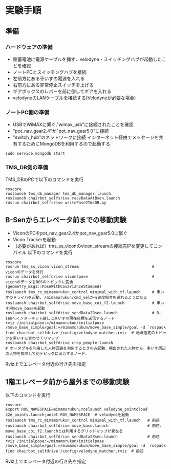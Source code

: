 # 実験手順
## 準備
### ハードウェアの準備
- 鉛蓄電池に電源ケーブルを挿す．velodyne・スイッチングハブが起動したことを確認
- ノートPCとスイッチングハブを接続
- 左前方にある車いすの電源を入れる
- 右前方にある非常停止スイッチを上げる
- ギアボックスのレバーを前に倒してギアを入れる
- velodyneのLANケーブルを接続する(Velodyneが必要な場合)

### ノートPC側の準備
- USBでWiMAXに繋ぐ."wimax_usb"に接続されたことを確認
- "pot_nav_gear2.4"か"pot_nav_gear5.0"に接続
- "switch_hub"のネットワークに接続
インターネット経由でメッセージを共有するためにMongoDBを利用するので起動する.
```
sudo service mongodb start
```

### TMS_DB側の準備
TMS_DBのPCで以下のコマンドを実行
```
roscore
roslaunch tms_db_manager tms_db_manager.launch
roslaunch chairbot_selfsrive recvDataAtBsen.launch
rosrun chairbot_selfsrive writePose2TmsDB.py
```


## B-Senからエレベータ前までの移動実験
- ViconのPCをpot_nav_gear2.4かpot_nav_gear5.0に繋ぐ
- Vicon Trackerを起動
- （必要があれば）tms_ss_viconのvicon_streamの接続先IPを変更してコンパイル
以下のコマンドを実行
```
roscore
rosrun tms_ss_vicon vicon_stream                                # viconのデータを発行
rosrun chairbot_selfdrive vicon2pose                            # viconのデータをROSのトピックに変換(geometry_msgs::PoseWithCovarianceStamped)
roslaunch tms_rc_mimamorukun_control minimal_with_tf.launch     # 車いすのドライバを起動. /mimamorukun/cmd_velから速度指令を送れるようになる
roslaunch chairbot_selfdrive move_base_coi_f2.launch            # 車いす用move_baseを起動
roslaunch chairbot_selfdrive sendData2Bsen.launch               # B-senへインターネット越しに車いすの現在座標を送信するノード
rviz /initialpose:=/mimamorukun/initialpose /move_base_simple/goal:=/mimamorukun/move_base_simple/goal -d `rospack find chairbot_selfdrive`/config/velodyne_matcher.rviz  # 地点指定のトピックを車いすに合わせてリマップ
roslaunch chairbot_selfdrive crop_people.launch                                    # ポータブルを利用した人物回避を利用するときのみ起動．検出された人物から，車いす周辺の人物を排除して別トピックに出力するノード．
```
Rviz上でエレベータ付近の行き先を指定

## 1階エレベータ前から屋外までの移動実験
以下のコマンドを実行
```
roscore
export ROS_NAMESPACE=mimamorukun;roslaunch velodyne_pointcloud 32e_points.launch;unset ROS_NAMESPACE  # velodyneを起動
roslaunch tms_rc_mimamorukun_control minimal_with_tf.launch   # 前述
roslaunch chairbot_selfdrive move_base.launch                 # 前述．move_base_coi_f2.launchとは利用するグリッドマップが異なる
roslaunch chairbot_selfdrive sendData2Bsen.launch             # 前述
rviz /initialpose:=/mimamorukun/initialpose /move_base_simple/goal:=/mimamorukun/move_base_simple/goal -d `rospack find chairbot_selfdrive`/config/velodyne_matcher.rviz  # 前述
```
Rviz上でエレベータ付近の行き先を指定
